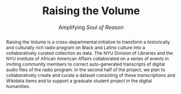 ---
pid: soul-of-reason
done: true
title: Raising the Volume
subtitle: Amplifying <i>Soul of Reason</i>
featured: true
category: DH Seed Grant Recipient
tags:
- dataset
- exhibition
cohort_year: '2020'
abstract: Raising the Volume is a cross-departmental initiative to transform a historically
  and culturally rich radio program on Black and Latino culture into a collaboratively
  curated collection as data. The NYU Division of Libraries and the NYU Institute
  of African American Affairs collaborated on a series of events in inviting community
  members to correct auto-generated transcripts of digital audio files of the radio
  program. In the second half of the project, we plan to collaboratively create and
  curate a dataset consisting of these transcriptions and Wikidata items and to support
  a graduate student project in the digital humanities.
limerick: |-
  the show called soul of reason
  had guests from every region
  host roscoe brown
  was the talk of the town
  to miss this would be treason
pis:
- bunde
- nyrop
- provo
link: https://specialcollections.hosting.nyu.edu/projects/soul-of-reason/
image: soul-of-reason.jpg
original_img: https://nyu-dss.github.io/soul-of-reason/images/uploads/roscoe-brown-IAAA.jpg
hero_image: "/media/projects/soul-of-reason.jpg"
order: '007'
layout: project
---